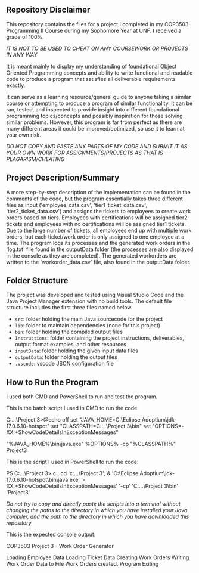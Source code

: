 ## Repository Disclaimer
This repository contains the files for a project I completed in my COP3503-Programming II Course during my Sophomore Year at UNF. I received a grade of 100%. 

*IT IS NOT TO BE USED TO CHEAT ON ANY COURSEWORK OR PROJECTS IN ANY WAY*

It is meant mainly to display my understanding of foundational Object Oriented Programming concepts and ability to write functional and readable code to produce a program that satisfies all deliverable requirements exactly. 

It can serve as a learning resource/general guide to anyone taking a similar course or attempting to produce a program of similar functionality. It can be ran, tested, and inspected to provide insight into different foundational programming topics/concepts and possibly inspiration for those solving similar problems. However, this program is far from perfect as there are many different areas it could be improved/optimized, so use it to learn at your own risk. 

*DO NOT COPY AND PASTE ANY PARTS OF MY CODE AND SUBMIT IT AS YOUR OWN WORK FOR ASSIGNMENTS/PROJECTS AS THAT IS PLAGARISM/CHEATING*

## Project Description/Summary

A more step-by-step description of the implementation can be found in the comments of the code, but the program essentially takes three different files as input ('employee_data.csv', 'tier1_ticket_data.csv', 'tier2_ticket_data.csv') and assigns the tickets to employees to create work orders based on tiers. Employees with certifications will be assigned tier2 tickets and employees with no certifications will be assigned tier1 tickets. Due to the large number of tickets, all employees end up with multiple work orders, but each ticket/work order is only assigned to one employee at a time. The program logs its processes and the generated work orders in the 'log.txt' file found in the outputData folder (the processes are also displayed in the console as they are completed). The generated workorders are written to the 'workorder_data.csv' file, also found in the outputData folder. 

## Folder Structure

The project was developed and tested using Visual Studio Code and the Java Project Manager
extension with no build tools. The default file structure includes the first three files named below.

- `src`: folder holding the main Java sourcecode for the project
- `lib`: folder to maintain dependencies (none for this project)
- `bin`: folder holding the compiled output files
- `Instructions`:  folder containing the project instructions, deliverables, output format examples, and other resources
- `inputData`: folder holding the given input data files
- `outputData`: folder holding the output files
- `.vscode`: vscode JSON configuration file


## How to Run the Program

I used both CMD and PowerShell to run and test the program. 

This is the batch script I used in CMD to run the code:

C:\...\Project 3>@echo off
set "JAVA_HOME=C:\Eclipse Adoptium\jdk-17.0.6.10-hotspot"
set "CLASSPATH=C:\...\Project 3\bin"
set "OPTIONS=-XX:+ShowCodeDetailsInExceptionMessages"

"%JAVA_HOME%\bin\java.exe" %OPTIONS% -cp "%CLASSPATH%" Project3

This is the script I used in PowerShell to run the code:

PS C:\...\Project 3>  c:; cd 'c:\...\Project 3'; & 'C:\Eclipse Adoptium\jdk-17.0.6.10-hotspot\bin\java.exe' '-XX:+ShowCodeDetailsInExceptionMessages' '-cp' 'C:\...\Project 3\bin' 'Project3'

*Do not try to copy and directly paste the scripts into a terminal without changing the paths to the directory in which you have installed your Java compiler, and the path to the directory in which you have downloaded this repository*

This is the expected console output:

COP3503 Project 3 - Work Order Generator 

Loading Employee Data
Loading Ticket Data
Creating Work Orders
Writing Work Order Data to File
Work Orders created. Program Exiting